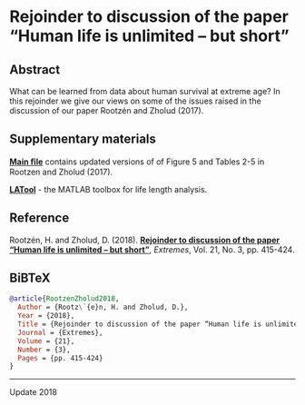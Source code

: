 # Rejoinder to discussion of the paper “Human life is unlimited – but short”

## Abstract
What can be learned from data about human survival at extreme age? In this rejoinder we give our views on some of the issues raised in the discussion of our paper Rootzén and Zholud (2017).

## Supplementary materials
[**Main ﬁle**](https://github.com/OGCJN/Rejoinder-to-discussion-of-the-paper-Human-life-is-unlimited---but-short/blob/master/Supplementary%20Materials/Rejoinder-to-discussion-of-the-paper-'Human-life-is-unlimited-but-short'-%5BSupplementary-Materials%5D.pdf) contains updated versions of  of Figure 5 and Tables 2-5 in Rootzen and Zholud (2017).

[**LATool**](https://github.com/OGCJN/Rejoinder-to-discussion-of-the-paper-Human-life-is-unlimited---but-short/tree/master/Supplementary%20Materials) - the MATLAB toolbox for life length analysis. 

## Reference
Rootzén, H. and Zholud, D. (2018). [**Rejoinder to discussion of the paper “Human life is unlimited – but short”**](http://www.zholud.com/articles/Rejoinder-to-discussion-of-the-paper-'Human-life-is-unlimited-but-short'.pdf), *Extremes*, Vol. 21, No. 3, pp. 415-424.

## BiBTeX

``` BiBTeX
@article{RootzenZholud2018,
  Author = {Rootz\`{e}n, H. and Zholud, D.},
  Year = {2018},
  Title = {Rejoinder to discussion of the paper “Human life is unlimited – but short”},
  Journal = {Extremes},
  Volume = {21},
  Number = {3},
  Pages = {pp. 415-424}
}
```

---
Update 2018
